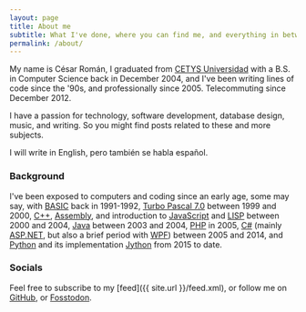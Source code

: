 ```yaml
---
layout: page
title: About me
subtitle: What I've done, where you can find me, and everything in between.
permalink: /about/
---
```


My name is César Román, I graduated from [CETYS Universidad](https://www.cetys.mx/campus-mexicali/) with a B.S. in Computer Science back in December 2004, and I've been writing lines of code since the '90s, and professionally since 2005. Telecommuting since December 2012.

I have a passion for technology, software development, database design, music, and writing. So you might find posts related to these and more subjects.

I will write in English, pero también se habla español.

### Background

I've been exposed to computers and coding since an early age, some may say, with [BASIC](https://en.wikipedia.org/wiki/BASIC) back in 1991-1992, [Turbo Pascal 7.0](https://en.wikipedia.org/wiki/Turbo_Pascal#Version_7.0) between 1999 and 2000, [C++](https://en.wikipedia.org/wiki/C%2B%2B), [Assembly](https://en.wikipedia.org/wiki/Assembly_language), and introduction to [JavaScript](https://en.wikipedia.org/wiki/JavaScript) and [LISP](https://en.wikipedia.org/wiki/Lisp_(programming_language)) between 2000 and 2004, [Java](https://en.wikipedia.org/wiki/Java_(programming_language)) between 2003 and 2004, [PHP](https://en.wikipedia.org/wiki/PHP) in 2005, [C#](https://en.wikipedia.org/wiki/C_Sharp_(programming_language)) (mainly [ASP.NET](https://en.wikipedia.org/wiki/ASP.NET), but also a brief period with [WPF](https://en.wikipedia.org/wiki/Windows_Presentation_Foundation)) between 2005 and 2014, and [Python](https://en.wikipedia.org/wiki/Python_(programming_language)) and its implementation [Jython](https://en.wikipedia.org/wiki/Jython) from 2015 to date.

### Socials

Feel free to subscribe to my [feed]({{ site.url }}/feed.xml), or follow me on [GitHub](https://github.com/cesarcoatl), or [Fosstodon](https://fosstodon.org/@cesarcoatl).